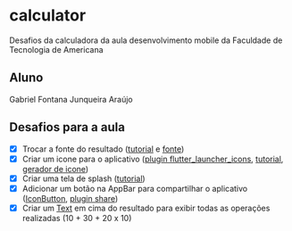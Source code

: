 # calculator

Desafios da calculadora da aula desenvolvimento mobile da Faculdade de Tecnologia de Americana

## Aluno

Gabriel Fontana Junqueira Araújo

## Desafios para a aula

*   [X] Trocar a fonte do resultado ([tutorial](https://flutter.dev/docs/cookbook/design/fonts) e [fonte](https://www.dafont.com/pt/calculator.font))
*   [X] Criar um icone para o aplicativo ([plugin flutter_launcher_icons](https://pub.dev/packages/flutter_launcher_icons), [tutorial](https://medium.com/@psyanite/how-to-add-app-launcher-icons-in-flutter-bd92b0e0873a), [gerador de icone](https://romannurik.github.io/AndroidAssetStudio/icons-launcher.html))
*   [X] Criar uma tela de splash ([tutorial](https://morioh.com/p/98894cc3a48d))
*   [X] Adicionar um botão na AppBar para compartilhar o aplicativo ([IconButton](https://medium.com/@mirmahfuz/playing-with-flutter-appbar-a5362428d13d), [plugin share](https://pub.dev/packages/share))
*   [X] Criar um [Text](https://api.flutter.dev/flutter/widgets/Text-class.html) em cima do resultado para exibir todas as operações realizadas (10 + 30 + 20 x 10) 